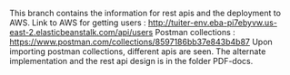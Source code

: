 This branch contains the information for rest apis and the deployment to AWS. 
Link to AWS for getting users : http://tuiter-env.eba-pi7ebyvw.us-east-2.elasticbeanstalk.com/api/users 
Postman collections : https://www.postman.com/collections/8597186bb37e843b4b87
Upon importing postman collections, different apis are seen. 
The alternate implementation and the rest api design is in the folder PDF-docs. 



